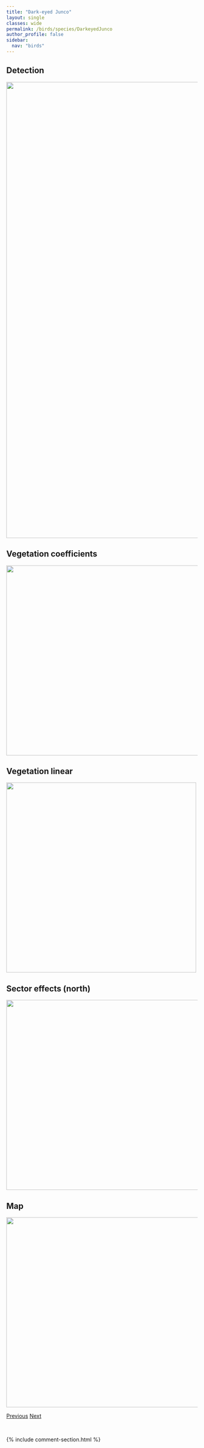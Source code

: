 ```yaml
---
title: "Dark-eyed Junco"
layout: single
classes: wide
permalink: /birds/species/DarkeyedJunco
author_profile: false
sidebar:
  nav: "birds"
---
```


<h2>Detection</h2>

<a href="https://drive.google.com/uc?export=view&id=16dtYS09SFUh-57eCKvC8G_33XGV33CHS">
<img src="https://drive.google.com/uc?export=view&id=16dtYS09SFUh-57eCKvC8G_33XGV33CHS" height = "1200" width = "800">
</a>

<h2>Vegetation coefficients</h2>

<a href="https://drive.google.com/uc?export=view&id=12yzmEk6MG6LsMcVmIi8R-aXuyuxnh24z">
<img src="https://drive.google.com/uc?export=view&id=12yzmEk6MG6LsMcVmIi8R-aXuyuxnh24z" height = "500" width = "1000">
</a>

<h2>Vegetation linear</h2>

<a href="https://drive.google.com/uc?export=view&id=1OXe2kd4aJd4_eWlAzuUdu8Z1m_8iRV3G">
<img src="https://drive.google.com/uc?export=view&id=1OXe2kd4aJd4_eWlAzuUdu8Z1m_8iRV3G" height = "500" width = "500">
</a>

<h2>Sector effects (north)</h2>

<a href="https://drive.google.com/uc?export=view&id=1Gjw6sgs0QJMCFgX7LqoshUfAuYIK0UbO">
<img src="https://drive.google.com/uc?export=view&id=1Gjw6sgs0QJMCFgX7LqoshUfAuYIK0UbO" height = "500" width = "1000">
</a>

<h2>Map</h2>

<a href="https://drive.google.com/uc?export=view&id=1U8L4F1eu1hFV-zUdgEGI1gsprmjxhA-B">
<img src="https://drive.google.com/uc?export=view&id=1U8L4F1eu1hFV-zUdgEGI1gsprmjxhA-B" height = "500" width = "1500">
</a>

<a href="/DevelopmentWebsite/birds/species/ChestnutsidedWarbler" class="pagination--pager" title="Chestnut-sided Warbler">Previous</a> <a href="/DevelopmentWebsite/birds/species/DownyWoodpecker" class="pagination--pager" title="Downy Woodpecker">Next</a>

<p>&nbsp;</p>

{% include comment-section.html %}
